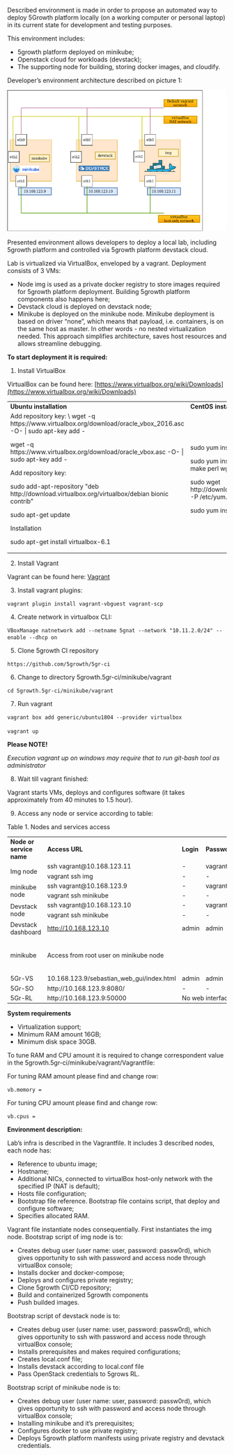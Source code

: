 Described environment is made in order to propose an automated way to deploy 5Growth platform locally (on a working computer or personal laptop) in its current state for development and testing purposes.

This environment  includes:

*   5growth platform deployed on minikube;
*   Openstack cloud for workloads (devstack);
*   The supporting node for building, storing docker images, and cloudify.

Developer’s environment architecture described on picture 1:
<p align="center">
<img src="img/dev%20env.png" />
</p>

Presented environment allows developers to deploy a local lab, including 5growth platform and controlled via 5growth platform devstack cloud.

Lab is virtualized via VirtualBox, enveloped by a vagrant. Deployment consists of 3 VMs:

*   Node img is used as a private docker registry to store images required for 5growth platform deployment. Building 5growth platform components also happens here;
*   Devstack cloud is deployed on devstack node;
*   Minikube is deployed on the minikube node. Minikube deployment is based on driver “none”, which means that payload, i.e. containers, is on the same host as master. In other words - no nested virtualization needed. This approach simplifies architecture, saves host resources and allows streamline debugging.

**To start deployment it is required:**

1. Install VirtualBox

VirtualBox can be found here: [https://www.virtualbox.org/wiki/Downloads](https://www.virtualbox.org/wiki/Downloads)

<table>
  <tr>
   <td><strong>Ubuntu installation</strong>
   </td>
   <td><strong>CentOS installation</strong>
   </td>
   <td><strong>MacOS and windows</strong>
   </td>
  </tr>
  <tr>
   <td>Add repository key: \
wget -q https://www.virtualbox.org/download/oracle_vbox_2016.asc -O- | sudo apt-key add -
<p>
wget -q https://www.virtualbox.org/download/oracle_vbox.asc -O- | sudo apt-key add -
<p>
Add repository key:
<p>
sudo add-apt-repository "deb http://download.virtualbox.org/virtualbox/debian bionic contrib"
<p>
sudo apt-get update
<p>
Installation
<p>
sudo apt-get install virtualbox-6.1
   </td>
   <td>sudo yum install  -y elfutils elfutils-libelf-devel
<p>
sudo yum install -y patch gcc kernel-headers kernel-devel make perl wget
<p>
sudo wget http://download.virtualbox.org/virtualbox/rpm/el/virtualbox.repo -P /etc/yum.repos.d
<p>
sudo yum install VirtualBox-6.1
   </td>
   <td>Use the following link: <a href="https://www.virtualbox.org/wiki/Downloads">https://www.virtualbox.org/wiki/Downloads</a>

<p>
**Please NOTE!**

*For MacOS choose VirtualBox-5.2*
   </td>
  </tr>
</table>

2. Install Vagrant

Vagrant can be found here: [Vagrant](https://www.vagrantup.com/downloads.html)

3. Install vagrant plugins:

```
vagrant plugin install vagrant-vbguest vagrant-scp
```

4. Create network in virtualbox CLI:

```
VBoxManage natnetwork add --netname 5gnat --network "10.11.2.0/24" --enable --dhcp on
```

5. Clone 5growth CI repository

<!--git clone https://5growth.eu/git/5growth.5gr-ci -->
```
https://github.com/5growth/5gr-ci
```

6. Change to directory 5growth.5gr-ci/minikube/vagrant

```
cd 5growth.5gr-ci/minikube/vagrant

```

7. Run vagrant

```
vagrant box add generic/ubuntu1804 --provider virtualbox

vagrant up

```

**Please NOTE!**

*Execution vagrant up on windows may require that to run git-bash tool as administrator*

8. Wait till vagrant finished:

Vagrant starts VMs, deploys and configures software (it takes approximately from 40 minutes to 1.5 hour).

9. Access any node or service according to table:

Table 1. Nodes and services access

<table>
  <tr>
   <td><strong>Node or service name</strong>
   </td>
   <td><strong>Access URL</strong>
   </td>
   <td><strong>Login </strong>
   </td>
   <td><strong>Password </strong>
   </td>
   <td><strong>Notes </strong>
   </td>
  </tr>
  <tr>
   <td rowspan="2" >Img node
   </td>
   <td>ssh vagrant@10.168.123.11
   </td>
   <td>-
   </td>
   <td>vagrant
   </td>
   <td>
   </td>
  </tr>
  <tr>
   <td>vagrant ssh img
   </td>
   <td>-
   </td>
   <td>-
   </td>
   <td>
   </td>
  </tr>
  <tr>
   <td rowspan="2" >minikube node
   </td>
   <td> ssh vagrant@10.168.123.9
   </td>
   <td>-
   </td>
   <td>vagrant
   </td>
   <td>
   </td>
  </tr>
  <tr>
   <td>vagrant ssh minikube
   </td>
   <td>-
   </td>
   <td>-
   </td>
   <td>
   </td>
  </tr>
  <tr>
   <td rowspan="2" >Devstack node
   </td>
   <td> ssh vagrant@10.168.123.10
   </td>
   <td>-
   </td>
   <td>vagrant
   </td>
   <td>
   </td>
  </tr>
  <tr>
   <td>vagrant ssh minikube
   </td>
   <td>-
   </td>
   <td>-
   </td>
   <td>
   </td>
  </tr>
  <tr>
   <td>Devstack dashboard
   </td>
   <td><a href="http://10.168.123.10">http://10.168.123.10</a>
   </td>
   <td>admin
   </td>
   <td>admin
   </td>
   <td>
   </td>
  </tr>
  <tr>
   <td>minikube
   </td>
   <td>Access from root user on minikube node
   </td>
   <td>
   </td>
   <td>
   </td>
   <td>Manifest is in folder:

<p>
/home/vagrant/scripts/5growth.5gr-ci
   </td>
  </tr>
  <tr>
   <td>5Gr-VS
   </td>
   <td>10.168.123.9/sebastian_web_gui/index.html
   </td>
   <td>admin
   </td>
   <td>admin
   </td>
   <td>
   </td>
  </tr>
  <tr>
   <td>5Gr-SO  
   </td>
   <td>http://10.168.123.9:8080/
   </td>
   <td>-
   </td>
   <td>-
   </td>
   <td>Register new user
   </td>
  </tr>
  <tr>
   <td>5Gr-RL
   </td>
   <td>http://10.168.123.9:50000
   </td>
   <td colspan="2" >No web interface
   </td>
   <td>
   </td>
  </tr>
</table>

**System requirements**

*   Virtualization support;
*   Minimum RAM amount 16GB;
*   Minimum disk space 30GB.

To tune RAM and CPU amount it is required to change correspondent value in the 5growth.5gr-ci/minikube/vagrant/Vagrantfile:

For tuning RAM amount please find and change row:

```
vb.memory =
```

For tuning CPU amount please find and change row:

```
vb.cpus =
```

**Environment description:**

Lab’s infra is described in the Vagrantfile. It includes  3 described nodes, each node has:

*   Reference to ubuntu image;
*   Hostname;
*   Additional NICs, connected to virtualBox host-only network with the specified IP (NAT is default);
*   Hosts file configuration;
*   Bootstrap file reference. Bootstrap file contains script, that deploy and configure software;
*   Specifies allocated RAM.

Vagrant file instantiate nodes consequentially. First instantiates the img node. Bootstrap script of img node is to:

*   Creates debug user (user name: user, password: passw0rd), which gives opportunity to ssh with password and access node through virtualBox console;
*   Installs docker and docker-compose;
*   Deploys and configures private registry;
*   Clone 5growth CI/CD repository;
*   Build and containerized 5growth components
*   Push builded images.

Bootstrap script of devstack node is to:

*   Creates debug user (user name: user, password: passw0rd), which gives opportunity to ssh with password and access node through virtualBox console;
*   Installs prerequisites and makes required configurations;
*   Creates local.conf file;
*   Installs devstack according to local.conf file
*   Pass OpenStack credentials to 5grows RL.

Bootstrap script of minikube node is to:
*   Creates debug user (user name: user, password: passw0rd), which gives opportunity to ssh with password and access node through virtualBox console;
*   Installing minikube and it’s prerequisites;
*   Configures docker to use private registry;
*   Deploys 5growth platform manifests using private registry and devstack credentials.